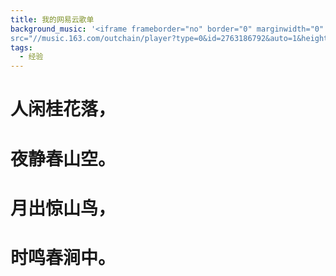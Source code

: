 ```yaml
---
title: 我的网易云歌单
background_music: '<iframe frameborder="no" border="0" marginwidth="0" marginheight="0" width=100% height=430
src="//music.163.com/outchain/player?type=0&id=2763186792&auto=1&height=450"></iframe>'
tags:
  - 经验
---
```

# 人闲桂花落，
# 夜静春山空。
# 月出惊山鸟，
# 时鸣春涧中。

> 
